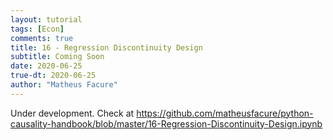 ```yaml
---
layout: tutorial
tags: [Econ]
comments: true
title: 16 - Regression Discontinuity Design
subtitle: Coming Soon
date: 2020-06-25
true-dt: 2020-06-25
author: "Matheus Facure"
---
```


Under development. Check at https://github.com/matheusfacure/python-causality-handbook/blob/master/16-Regression-Discontinuity-Design.ipynb